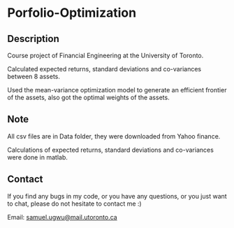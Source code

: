 # Porfolio-Optimization

## Description

Course project of Financial Engineering at the University of Toronto.

Calculated expected returns, standard deviations and co-variances between 8 assets.

Used the mean-variance optimization model to generate an efficient frontier of the assets, also got the optimal weights of the assets.

## Note

All csv files are in Data folder, they were downloaded from Yahoo finance.


Calculations of expected returns, standard deviations and co-variances were done in matlab.

## Contact

If you find any bugs in my code, or you have any questions, or you just want to chat, please do not hesitate to contact me :)

Email: samuel.ugwu@mail.utoronto.ca
